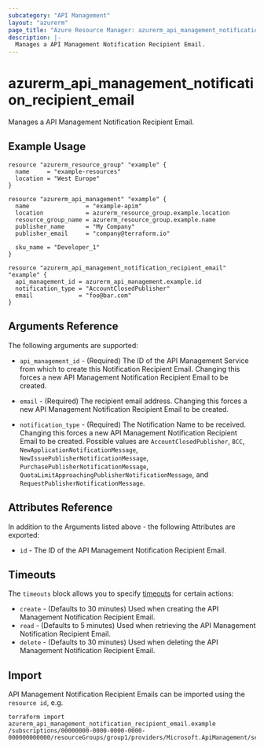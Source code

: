 ```yaml
---
subcategory: "API Management"
layout: "azurerm"
page_title: "Azure Resource Manager: azurerm_api_management_notification_recipient_email"
description: |-
  Manages a API Management Notification Recipient Email.
---
```


# azurerm_api_management_notification_recipient_email

Manages a API Management Notification Recipient Email.

## Example Usage

```hcl
resource "azurerm_resource_group" "example" {
  name     = "example-resources"
  location = "West Europe"
}

resource "azurerm_api_management" "example" {
  name                = "example-apim"
  location            = azurerm_resource_group.example.location
  resource_group_name = azurerm_resource_group.example.name
  publisher_name      = "My Company"
  publisher_email     = "company@terraform.io"

  sku_name = "Developer_1"
}

resource "azurerm_api_management_notification_recipient_email" "example" {
  api_management_id = azurerm_api_management.example.id
  notification_type = "AccountClosedPublisher"
  email             = "foo@bar.com"
}
```

## Arguments Reference

The following arguments are supported:

* `api_management_id` - (Required) The ID of the API Management Service from which to create this Notification Recipient Email. Changing this forces a new API Management Notification Recipient Email to be created.

* `email` - (Required) The recipient email address. Changing this forces a new API Management Notification Recipient Email to be created.

* `notification_type` - (Required) The Notification Name to be received. Changing this forces a new API Management Notification Recipient Email to be created. Possible values are `AccountClosedPublisher`, `BCC`, `NewApplicationNotificationMessage`, `NewIssuePublisherNotificationMessage`, `PurchasePublisherNotificationMessage`, `QuotaLimitApproachingPublisherNotificationMessage`, and `RequestPublisherNotificationMessage`.

## Attributes Reference

In addition to the Arguments listed above - the following Attributes are exported: 

* `id` - The ID of the API Management Notification Recipient Email.

## Timeouts

The `timeouts` block allows you to specify [timeouts](https://www.terraform.io/language/resources/syntax#operation-timeouts) for certain actions:

* `create` - (Defaults to 30 minutes) Used when creating the API Management Notification Recipient Email.
* `read` - (Defaults to 5 minutes) Used when retrieving the API Management Notification Recipient Email.
* `delete` - (Defaults to 30 minutes) Used when deleting the API Management Notification Recipient Email.

## Import

API Management Notification Recipient Emails can be imported using the `resource id`, e.g.

```shell
terraform import azurerm_api_management_notification_recipient_email.example /subscriptions/00000000-0000-0000-0000-000000000000/resourceGroups/group1/providers/Microsoft.ApiManagement/service/service1/notifications/notificationName1/recipientEmails/email1
```
